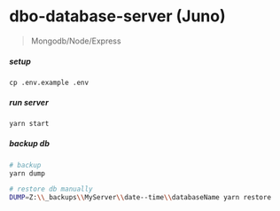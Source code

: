 # dbo-database-server (Juno)

> Mongodb/Node/Express

##### setup

```
cp .env.example .env
```

##### run server

```sh
yarn start
```

##### backup db

```sh
# backup
yarn dump

# restore db manually
DUMP=Z:\\_backups\\MyServer\\date--time\\databaseName yarn restore
```
